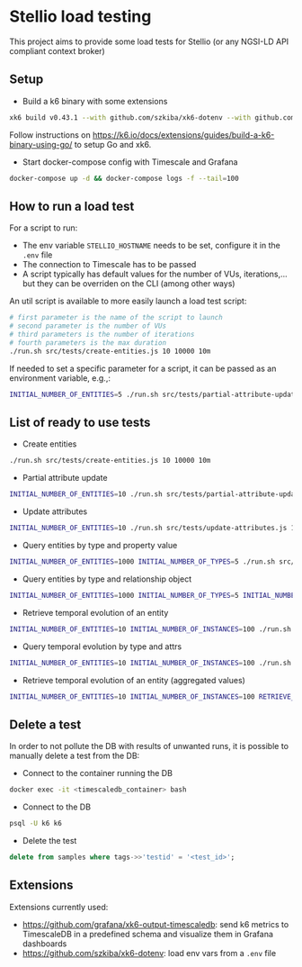 # Stellio load testing

This project aims to provide some load tests for Stellio (or any NGSI-LD API compliant context broker)

## Setup

* Build a k6 binary with some extensions

```sh
xk6 build v0.43.1 --with github.com/szkiba/xk6-dotenv --with github.com/grafana/xk6-output-timescaledb
```

Follow instructions on https://k6.io/docs/extensions/guides/build-a-k6-binary-using-go/ to setup Go and xk6.

* Start docker-compose config with Timescale and Grafana

```sh
docker-compose up -d && docker-compose logs -f --tail=100
```

## How to run a load test

For a script to run:

* The env variable `STELLIO_HOSTNAME` needs to be set, configure it in the `.env` file
* The connection to Timescale has to be passed
* A script typically has default values for the number of VUs, iterations,... but they can be overriden on the CLI (among other ways)

An util script is available to more easily launch a load test script:

```sh
# first parameter is the name of the script to launch
# second parameter is the number of VUs
# third parameters is the number of iterations
# fourth parameters is the max duration
./run.sh src/tests/create-entities.js 10 10000 10m
```

If needed to set a specific parameter for a script, it can be passed as an environment variable, e.g.,:

```sh
INITIAL_NUMBER_OF_ENTITIES=5 ./run.sh src/tests/partial-attribute-update-entities.js 10 10000 10m
```

## List of ready to use tests

* Create entities

```sh
./run.sh src/tests/create-entities.js 10 10000 10m
```

* Partial attribute update

```sh
INITIAL_NUMBER_OF_ENTITIES=10 ./run.sh src/tests/partial-attribute-update-entities.js 10 10000 10m
```

* Update attributes

```sh
INITIAL_NUMBER_OF_ENTITIES=10 ./run.sh src/tests/update-attributes.js 10 10000 10m
```

* Query entities by type and property value

```sh
INITIAL_NUMBER_OF_ENTITIES=1000 INITIAL_NUMBER_OF_TYPES=5 ./run.sh src/tests/query-entities-by-type-and-property-value.js 10 10000 15m
```

* Query entities by type and relationship object

```sh
INITIAL_NUMBER_OF_ENTITIES=1000 INITIAL_NUMBER_OF_TYPES=5 INITIAL_NUMBER_OF_RELATIONSHIPS=10 ./run.sh src/tests/query-entities-by-type-and-relationship-object.js 10 10000 15m
```

* Retrieve temporal evolution of an entity

```sh
INITIAL_NUMBER_OF_ENTITIES=10 INITIAL_NUMBER_OF_INSTANCES=100 ./run.sh src/tests/retrieve-temporal-evolution-of-an-entity.js 10 10000 30m
```

* Query temporal evolution by type and attrs

```sh
INITIAL_NUMBER_OF_ENTITIES=10 INITIAL_NUMBER_OF_INSTANCES=100 ./run.sh src/tests/query-temporal-evolution-by-type-and-attrs.js 10 10000 15m
```

* Retrieve temporal evolution of an entity (aggregated values)

```sh
INITIAL_NUMBER_OF_ENTITIES=10 INITIAL_NUMBER_OF_INSTANCES=100 RETRIEVE_TEMPORAL_EVOLUTION_WITH_AGGREGATE=true ./run.sh src/tests/retrieve-temporal-evolution-of-an-entity.js 10 10000 30m
```

## Delete a test

In order to not pollute the DB with results of unwanted runs, it is possible to manually delete a test from the DB:

* Connect to the container running the DB

```sh
docker exec -it <timescaledb_container> bash
```

* Connect to the DB

```sh
psql -U k6 k6
```

* Delete the test

```sql
delete from samples where tags->>'testid' = '<test_id>';
```

## Extensions

Extensions currently used:

* https://github.com/grafana/xk6-output-timescaledb: send k6 metrics to TimescaleDB in a predefined schema and visualize them in Grafana dashboards
* https://github.com/szkiba/xk6-dotenv: load env vars from a `.env` file
